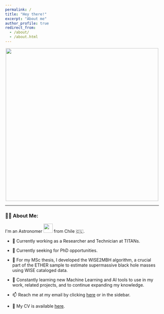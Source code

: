 ```yaml
---
permalink: /
title: "Hey there!"
excerpt: "About me"
author_profile: true
redirect_from: 
  - /about/
  - /about.html
---
```


<div id="header" align="center">
  <img src="https://media.giphy.com/media/u9K8PUFussrbFbaze0/giphy.gif" width="500"/>
</div>

---

### 👨‍🚀 About Me:
I'm an Astronomer <img src="https://media.giphy.com/media/5aYfJYohCSeYgtVlUj/giphy.gif" width="30"> from Chile 🇨🇱.

- 💼 Currently working as a Researcher and Technician at TITANs.

- 💼 Currently seeking for PhD opportunities.

- 🔭 For my MSc thesis, I developed the WISE2MBH algorithm, a crucial part of the ETHER sample to estimate supermassive black hole masses using WISE cataloged data.

- 🌱 Constantly learning new Machine Learning and AI tools to use in my work, related projects, and to continue expanding my knowledge.

- 📫 Reach me at my email by clicking [here](mailto:jheryev@gmail.com) or in the sidebar.

- 📄 My CV is available [here](https://joacoh.github.io/cv/).


